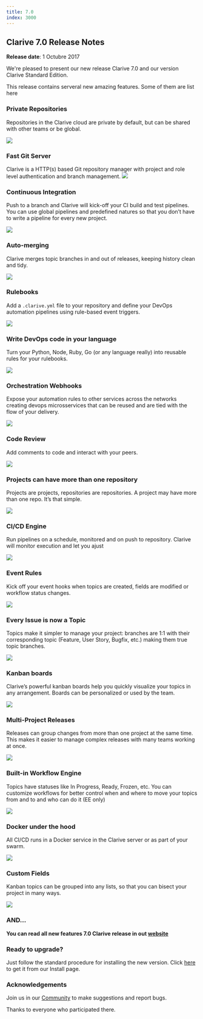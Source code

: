```yaml
---
title: 7.0
index: 3000
---
```


## Clarive 7.0 Release Notes


**Release date**: 1 Octubre 2017

We're pleased to present our new release Clarive 7.0 and our version Clarive Standard Edition.

This release contains serveral new amazing features. Some of them are list here

### Private Repositories

Repositories in the Clarive cloud are private by default,
but can be shared with other teams or be global.

<img src="/static/images/docs/release-notes/7.0/private-repositories.png" style="width: auto; height: auto" />

### Fast Git Server

Clarive is a HTTP(s) based Git repository manager with project and role level authentication and branch management.
<img src="/static/images/docs/release-notes/7.0/fast-git-server.png" style="width: auto; height: auto" />

### Continuous Integration

Push to a branch and Clarive will kick-off your CI build and test pipelines.
You can use global pipelines and predefined natures so that you don’t have to write
a pipeline for every new project.

<img src="/static/images/docs/release-notes/7.0/continuous-integration.png" style="width: auto; height: auto" />

### Auto-merging

Clarive merges topic branches in and out of releases, keeping history clean and tidy.

<img src="/static/images/docs/release-notes/7.0/automerging.png" style="width: auto; height: auto" />

### Rulebooks

Add a `.clarive.yml` file to your repository and define your DevOps automation pipelines using rule-based event triggers.

<img src="/static/images/docs/release-notes/7.0/rulebooks.png" style="width: auto; height: auto" />

### Write DevOps code in your language

Turn your Python, Node, Ruby, Go (or any language really) into reusable rules for your rulebooks.

<img src="/static/images/docs/release-notes/7.0/rulebook-languages.png" style="width: auto; height: auto" />

### Orchestration Webhooks

Expose your automation rules to other services across the networks creating devops microsservices
that can be reused and are tied with the flow of your delivery.

<img src="/static/images/docs/release-notes/7.0/rulebook-webhooks.png" style="width: auto; height: auto" />

### Code Review

Add comments to code and interact with your peers.

<img src="/static/images/docs/release-notes/7.0/code-review.png" style="width: auto; height: auto" />

### Projects can have more than one repository

Projects are projects, repositories are repositories.
A project may have more than one repo. It’s that simple.

<img src="/static/images/docs/release-notes/7.0/project-multi-repo.png" style="width: auto; height: auto" />

### CI/CD Engine
Run pipelines on a schedule, monitored and on push to repository. Clarive will monitor execution and let you ajust

<img src="/static/images/docs/release-notes/7.0/monitor.png" style="width: auto; height: auto" />

### Event Rules
Kick off your event hooks when topics are created, fields are modified or workflow status changes.

<img src="/static/images/docs/release-notes/7.0/rule-based.png" style="width: auto; height: auto" />

### Every Issue is now a Topic

Topics make it simpler to manage your project: branches are 1:1 with their corresponding topic (Feature,
User Story, Bugfix, etc.) making them true topic branches.

<img src="/static/images/docs/release-notes/7.0/feature-topic.png" style="width: auto; height: auto" />

### Kanban boards

Clarive’s powerful kanban boards help you quickly visualize your topics in any arrangement. Boards
can be personalized or used by the team.

<img src="/static/images/docs/release-notes/7.0/kanban.png" style="width: auto; height: auto" />

### Multi-Project Releases
Releases can group changes from more than one project at the same time. This makes it easier to manage complex
releases with many teams working at once.

<img src="/static/images/docs/release-notes/7.0/release-branches.png" style="width: auto; height: auto" />

### Built-in Workflow Engine

Topics have statuses like In Progress, Ready, Frozen, etc. You can customize workflows for better
control when and where to move your topics from and to and who can do it (EE only)

<img src="/static/images/docs/release-notes/7.0/topic-workflow.png" style="width: auto; height: auto" />

### Docker under the hood
All CI/CD runs in a Docker service in the Clarive server or as part of your swarm.

<img src="/static/images/docs/release-notes/7.0/clarive-docker.png" style="width: auto; height: auto" />

### Custom Fields
Kanban topics can be grouped into any lists, so that you can bisect your project in many ways.

<img src="/static/images/docs/release-notes/7.0/form-fields.png" style="width: auto; height: auto" />

### AND...

**You can read all new features 7.0 Clarive release in out [website](https://clarive.com/features/)**


### Ready to upgrade?

Just follow the standard procedure for installing the new version. Click [here](https://www.clarive.com/install) to get
it from our Install page.


### Acknowledgements

Join us in our [Community](https://community.clarive.com/) to make suggestions and report bugs.

Thanks to everyone who participated there.
